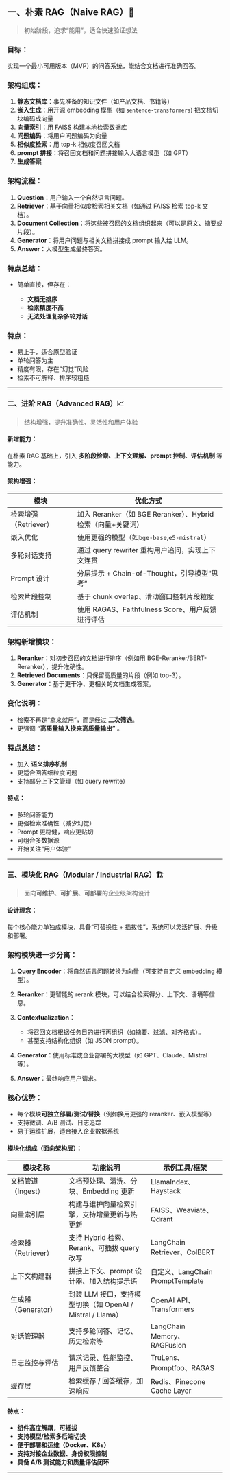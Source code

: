 ## 一、朴素 RAG（Naive RAG）🔰

> 初始阶段，追求“能用”，适合快速验证想法

### 目标：

实现一个最小可用版本（MVP）的问答系统，能结合文档进行准确回答。

### 架构组成：

1. **静态文档库**：事先准备的知识文件（如产品文档、书籍等）
2. **嵌入生成**：用开源 embedding 模型（如 `sentence-transformers`) 把文档切块编码成向量
3. **向量索引**：用 FAISS 构建本地检索数据库
4. **问题编码**：将用户问题编码为向量
5. **相似度检索**：用 top-k 相似度召回文档
6. **prompt 拼接**：将召回文档和问题拼接输入大语言模型（如 GPT）
7. **生成答案**

### 架构流程：

1. **Question**：用户输入一个自然语言问题。
2. **Retriever**：基于向量相似度检索相关文档（如通过 FAISS 检索 top-k 文档）。
3. **Document Collection**：将这些被召回的文档组织起来（可以是原文、摘要或片段）。
4. **Generator**：将用户问题与相关文档拼接成 prompt 输入给 LLM。
5. **Answer**：大模型生成最终答案。

### 特点总结：

- 简单直接，但存在：

  - **文档无排序**
  - **检索精度不高**
  - **无法处理复杂多轮对话**

### 特点：

- 易上手，适合原型验证
- 单轮问答为主
- 精度有限，存在“幻觉”风险
- 检索不可解释、排序较粗糙

---

### 二、进阶 RAG（Advanced RAG）📈

> 结构增强，提升准确性、灵活性和用户体验

#### 新增能力：

在朴素 RAG 基础上，引入 **多阶段检索、上下文理解、prompt 控制、评估机制** 等能力。

#### 架构增强：

| 模块                  | 优化方式                                                     |
| ----------------------- | -------------------------------------------------------------- |
| 检索增强（Retriever） | 加入 Reranker（如 BGE Reranker）、Hybrid 检索（向量+关键词） |
| 嵌入优化              | 使用更强的模型（如`bge-base`,`e5-mistral`）                                        |
| 多轮对话支持          | 通过 query rewriter 重构用户追问，实现上下文连贯             |
| Prompt 设计           | 分层提示 + Chain-of-Thought，引导模型“思考”                |
| 检索片段控制          | 基于 chunk overlap、滑动窗口控制片段粒度                     |
| 评估机制              | 使用 RAGAS、Faithfulness Score、用户反馈进行评估             |

### 架构新增模块：

1. **Reranker**：对初步召回的文档进行排序（例如用 BGE-Reranker/BERT-Reranker），提升准确性。
2. **Retrieved Documents**：只保留高质量的片段（例如 top-3）。
3. **Generator**：基于更干净、更相关的文档生成答案。

### 变化说明：

- 检索不再是“拿来就用”，而是经过 **二次筛选**。
- 更强调  **“高质量输入换来高质量输出”** 。

### 特点总结：

- 加入 **语义排序机制**
- 更适合回答细粒度问题
- 支持部分上下文管理（如 query rewrite）

#### 特点：

- 多轮问答能力
- 更强检索准确性（减少幻觉）
- Prompt 更稳健，响应更贴切
- 可组合多数据源
- 开始关注“用户体验”

---

### 三、模块化 RAG（Modular / Industrial RAG）🏗️

> 面向**可维护、可扩展、可部署**的企业级架构设计

#### 设计理念：

每个核心能力单独成模块，具备“可替换性 + 插拔性”，系统可以灵活扩展、升级和部署。

### 架构模块进一步分离：

1. **Query Encoder**：将自然语言问题转换为向量（可支持自定义 embedding 模型）。
2. **Reranker**：更智能的 rerank 模块，可以结合检索得分、上下文、语境等信息。
3. **Contextualization**：

    - 将召回文档根据任务目的进行再组织（如摘要、过滤、对齐格式）。
    - 甚至支持结构化组织（如 JSON prompt）。
4. **Generator**：使用标准或企业部署的大模型（如 GPT、Claude、Mistral 等）。
5. **Answer**：最终响应用户请求。

### 核心优势：

- 每个模块**可独立部署/测试/替换**（例如换用更强的 reranker、嵌入模型等）
- 支持微调、A/B 测试、日志追踪
- 易于运维扩展，适合接入企业数据系统

#### 模块化组成（面向架构层）：

| 模块名称            | 功能说明                                                   | 示例工具/框架                    |
| --------------------- | ------------------------------------------------------------ | ---------------------------------- |
| 文档管道（Ingest）  | 文档预处理、清洗、分块、Embedding 更新                     | LlamaIndex、Haystack             |
| 向量索引层          | 构建与维护向量检索引擎，支持增量更新与热更新               | FAISS、Weaviate、Qdrant          |
| 检索器（Retriever） | 支持 Hybrid 检索、Rerank、可插拔 query 改写                | LangChain Retriever、ColBERT     |
| 上下文构建器        | 拼接上下文、prompt 设计器、加入结构提示语                  | 自定义、LangChain PromptTemplate |
| 生成器（Generator） | 封装 LLM 接口，支持模型切换（如 OpenAI / Mistral / Llama） | OpenAI API、Transformers         |
| 对话管理器          | 支持多轮问答、记忆、历史检索等                             | LangChain Memory、RAGFusion      |
| 日志监控与评估      | 请求记录、性能监控、用户反馈整合                           | TruLens、Promptfoo、RAGAS        |
| 缓存层              | 检索缓存 / 回答缓存，加速响应                              | Redis、Pinecone Cache Layer      |

#### 特点：

- **组件高度解耦，可插拔**
- **支持模型/检索多后端切换**
- **便于部署和运维（Docker、K8s）**
- **支持对接企业数据、身份权限控制**
- **具备 A/B 测试能力和质量评估闭环**

---